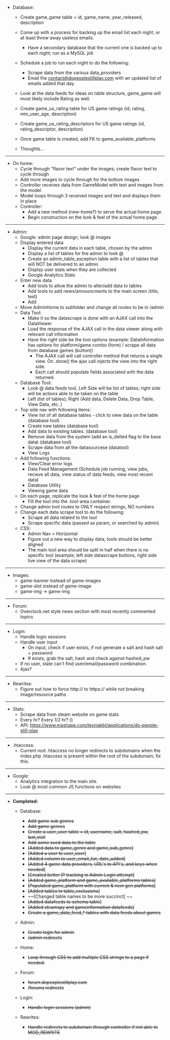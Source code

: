 
- Database:
  - Create game_game table = id, game_name, year_released, description
  - Come up with a process for backing up the email list each night, or at least throw away useless emails.
	- Have a secondary database that the current one is backed up to each night; run as a MySQL job
  - Schedule a job to run each night to do the following:
    - Scrape data from the various data_providers
    - Email the contact@dopeoplestillplay.com with an updated list of emails added that day.
  - Look at the data feeds for ideas on table structure, game_game will most likely include Rating as well.
  - Create game_us_rating table for US game ratings (id, rating, min_user_age, description) 
  - Create game_us_rating_descriptors for US game ratings (id, rating_descriptor, description)
  
  - Once game table is created, add FK to game_available_platforms
  - Thoughts...
  
****

- On home:
  - Cycle through "flavor text" under the images; create flavor text to cycle through
  - Add more images to cycle through for the bottom images
  - Controller receives data from GameModel with text and images from the model
  - Model loops through 3 received images and text and displays them in place
  - Controller:
    - Add a new method (new-home?) to serve the actual home page.
    - Begin construction on the look & feel of the actual home page.

****

- Admin:
  - Google: admin page design, look @ images
  - Display entered data
	- Display the current data in each table, chosen by the admin
	- Display a list of tables for the admin to look @
	- Create an admin_table_exception table with a list of tables that will NOT be delivered to an admin
	- Display user stats when they are collected
	- Google Analytics Stats
  - Enter new data
	- Add tools to allow the admin to alter/add data to tables
	- Add tools to add news/announcments to the main screen (title, text)
	- Add 
  - Move AdminHome to subfolder and change all routes to be in /admin
  - Data Tool:
    - Make it so the datascrape is done with an AJAX call into the DataViewer
	- Load the response of the AJAX call in the data viewer along with relevant call information
	- Have the right side be the tool options (example: DataInformation has options for platform/game combo (form) / scrape all data from database games (button))
	  - The AJAX call will call controller method that returns a single view. On .done() the ajax call injects the view into the right side. 
	  - Each call should populate fields associated with the data returned.
  - Database Tool:
    - Look @ data feeds tool, Left Side will be list of tables; right side will be actions able to be taken on the table
	- Left (list of tables); Right (Add data, Delete Data, Drop Table, View Data, etc..)
  - Top side nav with following items:
    - View list of all database tables - click to view data on the table (database tool)
    - Create new tables (database tool)
    - Add data to existing tables. (database tool)
    - Remove data from the system (add an is_delted flag to the base data) (database tool)
	- Scrape data from all the datasourcese (datatool)
	- View Logs
  - Add following functions:
    - View/Clear error logs
    - Data Feed Management (Schedule job running, view jobs, recieve all data, view status of data feeds, view most recent data)
    - Database Utility
    - Viewing game data
  - On each page, replicate the look & feel of the home page
    - Fill the tool into the .tool-area container.
  - Change admin tool routes to ONLY respect strings, NO numbers
  - Change each data scrape tool to do the following:
	- Scrape all data related to the tool
	- Scrape specific data (passed as param, or searched by admin)
  - CSS:
	- Admin Nav = Horizontal
	- Figure out a new way to display data, tools should be better aligned
	- The main tool area should be split in half when there is no specific tool (example, left side datascrape buttons, right side live view of the data scrape)

****

- Images:
  - game-banner instead of game-images
  - game-slot instead of game-image
  - game-img -> game-img

****

- Forum:
  - Overclock.net style news section with most recently commented topics

****

- Login:
  - Handle login sessions
  - Handle user input
    - On input, check if user exists, if not generate a salt and hash salt + password
    - If exists, grab the salt, hash and check against hashed_pw
  - If no user, state can't find user/email/password combination.
  - Ajax?

****

- Rewrites:
  - Figure out how to force http:// to https:// while not breaking image/resource paths

****

- Stats:
  - Scrape data from steam website on game stats
  - Every hr? Every 1/2 hr? ()
  - API: https://www.mashape.com/lesniakbj/applications/do-people-still-play

****

- .htaccess:
  - Current root .htaccess no longer redirects to subdomains when the index.php .htaccess is present within the root of the subdomain; fix this.
  
****

- Google:
  - Analytics integration to the main site.
  - Look @ most common JS functions on websites

****

- **Completed:**
  - Database:
    - ~~Add game sub genres~~
    - ~~Add game genres~~
    - ~~Create a user_user table = id, username, salt, hashed_pw, last_visit~~
    - ~~Add some seed data to the table~~
    - ~~[Added data to game_genre and game_sub_genre]~~
    - ~~[Added a user to user_user]~~
    - ~~[Added column to user_email_list, date_added]~~
    - ~~[Added 4 game data providers, URL's to API's, and keys when needed]~~
    - ~~[Created better IP tracking in Admin Login attempt]~~
	- ~~[Added game_platform and game_available_platforms tables]~~
    - ~~[Populated game_platform with current & next gen platforms]~~
    - ~~[Added tables to table_exclusions]~~
    - ~~[Changed table names to be more succinct] ~~
    - ~~[Added datafeeds to schema table]~~
    - ~~[Added steamspy and gameinformation datafeeds]~~
	- ~~Create a game_data_feed_* tables with data feeds about games~~
  
  - Admin: 
    - ~~Create login for admin~~
    - ~~/admin redirects~~
	
  - Home:
    - ~~Loop through CSS to add multiple CSS strings to a page if needed.~~
   
  - Forum:
    - ~~forum.dopeoplestillplay.com~~
    - ~~/forums redirects~~
   
  - Login:
    - ~~Handle login sessions (admin)~~
   
  - Rewrites:
    - ~~Handle redirects to subdomain through controller if not able to MOD_REWRITE~~
  
